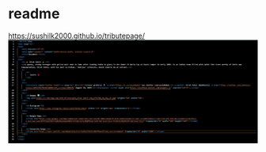 # readme
https://sushilk2000.github.io/tributepage/
![Screenshot](<Screenshot 2023-08-27 224436.png>)